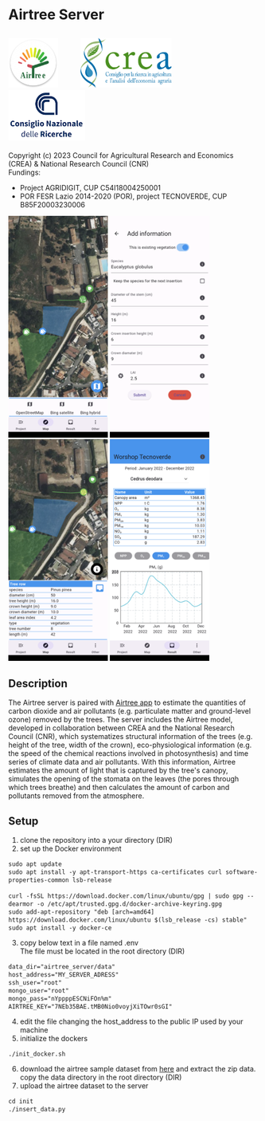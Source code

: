 
# Airtree Server
<img src='assets_github/ic_airtree.png' height='100'>&nbsp;&nbsp;&nbsp;&nbsp;&nbsp;&nbsp;&nbsp;&nbsp;
<img src='assets_github/logo_crea.png' height='100'>&nbsp;&nbsp;&nbsp;&nbsp;&nbsp;&nbsp;&nbsp;&nbsp;
<img src='assets_github/logo_cnr.png' height='100'>&nbsp;&nbsp;&nbsp;&nbsp;&nbsp;&nbsp;&nbsp;&nbsp;
---

Copyright (c) 2023 Council for Agricultural Research and Economics (CREA) & National Research Council (CNR) \
Fundings:  
  - Project AGRIDIGIT, CUP C54I18004250001
  - POR FESR Lazio 2014-2020 (POR), project TECNOVERDE, CUP B85F20003230006


<img src='assets_github/airtree_fig_1.png' width='200'>  <img src='assets_github/airtree_fig_2.png' width='200'> <img src='assets_github/airtree_fig_3.png' width='200'>  <img src='assets_github/airtree_fig_4.png' width='200'>


## Description
The Airtree server is paired with [Airtree app](https://github.com/aalivernini/airtree_app) to estimate the quantities of carbon dioxide and air pollutants (e.g. particulate matter and ground-level ozone) removed by the trees.
The server includes the Airtree model, developed in collaboration between CREA and the National Research Council (CNR), which systematizes structural information of the trees (e.g. height of the tree, width of the crown), eco-physiological information (e.g. the speed of the chemical reactions involved in photosynthesis) and time series of climate data and air pollutants.
With this information, Airtree estimates the amount of light that is captured by the tree's canopy, simulates the opening of the stomata on the leaves (the pores through which trees breathe) and then calculates the amount of carbon and pollutants removed from the atmosphere.

## Setup
1) clone the repository into a your directory (DIR)
2) set up the Docker environment
```
sudo apt update
sudo apt install -y apt-transport-https ca-certificates curl software-properties-common lsb-release

curl -fsSL https://download.docker.com/linux/ubuntu/gpg | sudo gpg --dearmor -o /etc/apt/trusted.gpg.d/docker-archive-keyring.gpg
sudo add-apt-repository "deb [arch=amd64] https://download.docker.com/linux/ubuntu $(lsb_release -cs) stable"
sudo apt install -y docker-ce
```
3) copy below text in a file named .env\
The file must be located in the root directory (DIR)
```
data_dir="airtree_server/data"
host_address="MY_SERVER_ADRESS"
ssh_user="root"
mongo_user="root"
mongo_pass="nYppppESCNiFOn%m"
AIRTREE_KEY="7NEb35BAE.tMB0Nio0voyjXiTOwr0sGI"
```
4) edit the file changing the host_address to the public IP used by your machine
5) initialize the dockers
```
./init_docker.sh
```
6) download the airtree sample dataset from [here](https://filedn.com/lJmhEDy1NtXRoqpqwjGBwUB/airtree/server/airtree_server_data_sample.zip) and extract the zip data.\
copy the data directory in the root directory (DIR)
7) upload the airtree dataset to the server
```
cd init
./insert_data.py
```




